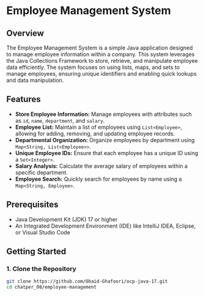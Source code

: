 # Employee Management System

## Overview

The Employee Management System is a simple Java application designed to manage employee information within a company. This system leverages the Java Collections Framework to store, retrieve, and manipulate employee data efficiently. The system focuses on using lists, maps, and sets to manage employees, ensuring unique identifiers and enabling quick lookups and data manipulation.

## Features

- **Store Employee Information:** Manage employees with attributes such as `id`, `name`, `department`, and `salary`.
- **Employee List:** Maintain a list of employees using `List<Employee>`, allowing for adding, removing, and updating employee records.
- **Departmental Organization:** Organize employees by department using `Map<String, List<Employee>>`.
- **Unique Employee IDs:** Ensure that each employee has a unique ID using a `Set<Integer>`.
- **Salary Analysis:** Calculate the average salary of employees within a specific department.
- **Employee Search:** Quickly search for employees by name using a `Map<String, Employee>`.

## Prerequisites

- Java Development Kit (JDK) 17 or higher
- An Integrated Development Environment (IDE) like IntelliJ IDEA, Eclipse, or Visual Studio Code

## Getting Started

### 1. Clone the Repository

```bash
git clone https://github.com/Obaid-Ghafoori/ocp-java-17.git
cd chatper_08/employee-management
